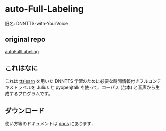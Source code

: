 # auto-Full-Labeling
旧名: DNNTTS-with-YourVoice

## original repo
[autoFullLabeling](https://gitlab.com/f-matano44/dnntts-with-yourvoice)

## これはなに
これは [ttslearn](https://github.com/r9y9/ttslearn) を用いた DNNTTS 学習のために必要な時間情報付きフルコンテキストラベルを Julius と pyopenjtalk を使って、コーパス (台本) と音声から生成するプログラムです。

## ダウンロード
使い方等のドキュメントは [docs](./docs) にあります．
